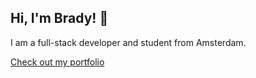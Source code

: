 ## Hi, I'm Brady! 👋

I am a full-stack developer and student from Amsterdam.

[Check out my portfolio](https://bradyrenting.com/portfolio)
